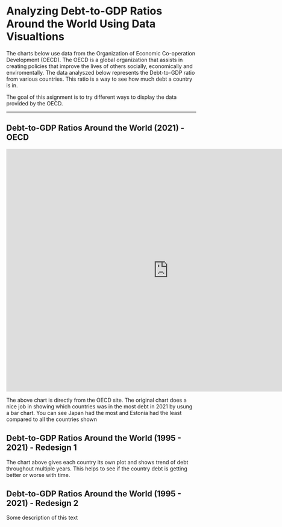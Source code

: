 # Analyzing Debt-to-GDP Ratios Around the World Using Data Visualtions

The charts below use data from the Organization of Economic Co-operation Development (OECD). The OECD is a global organization that assists in creating policies that improve the lives of others socially, economically and enviromentally. The data analyszed below represents the Debt-to-GDP ratio from various countries. This ratio is a way to see how much debt a country is in. 

The goal of this asignment is to try different ways to display the data provided by the OECD.

***

## Debt-to-GDP Ratios Around the World (2021) - OECD
 
<iframe src="https://data.oecd.org/chart/6XPu" width="860" height="645" style="border: 0" mozallowfullscreen="true" webkitallowfullscreen="true" allowfullscreen="true"><a href="https://data.oecd.org/chart/6XPu" target="_blank">OECD Chart: General government debt, Total, % of GDP, Annual, 2021</a></iframe>

The above chart is directly from the OECD site. The original chart does a nice job in showing which countries was in the most debt in 2021 by usung a bar chart. You can see Japan had the most and Estonia had the least compared to all the countries shown

## Debt-to-GDP Ratios Around the World (1995 - 2021) - Redesign 1

<div class="flourish-embed flourish-chart" data-src="visualisation/12566537"><script src="https://public.flourish.studio/resources/embed.js"></script></div>

The chart above gives each country its own plot and shows trend of debt throughout multiple years. This helps to see if the country debt is getting better or worse with time.


## Debt-to-GDP Ratios Around the World (1995 - 2021) - Redesign 2

<div class="flourish-embed flourish-heatmap" data-src="visualisation/12566923"><script src="https://public.flourish.studio/resources/embed.js"></script></div>

Some description of this text
